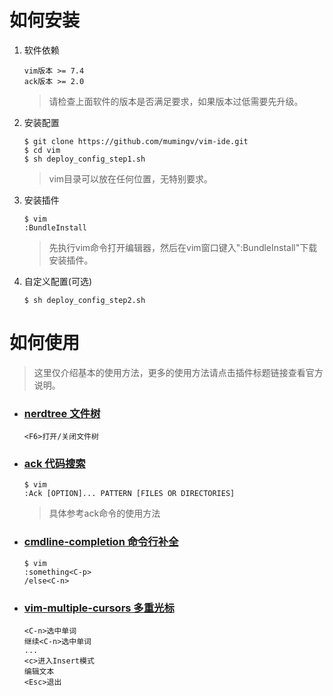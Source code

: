 # 如何安装

1. 软件依赖

   ```vim
   vim版本 >= 7.4
   ack版本 >= 2.0
   ```

   > 请检查上面软件的版本是否满足要求，如果版本过低需要先升级。

2. 安装配置

   ```vim
   $ git clone https://github.com/mumingv/vim-ide.git
   $ cd vim
   $ sh deploy_config_step1.sh
   ```

   > vim目录可以放在任何位置，无特别要求。

3. 安装插件

   ```vim
   $ vim
   :BundleInstall
   ```

   > 先执行vim命令打开编辑器，然后在vim窗口键入":BundleInstall"下载安装插件。

4. 自定义配置(可选)
   
   ```vim
   $ sh deploy_config_step2.sh
   ```

# 如何使用

> 这里仅介绍基本的使用方法，更多的使用方法请点击插件标题链接查看官方说明。


- ### [nerdtree 文件树](https://github.com/scrooloose/nerdtree)

   ```
   <F6>打开/关闭文件树
   ```


- ### [ack 代码搜索](https://github.com/mileszs/ack.vim)

   ```vim
   $ vim
   :Ack [OPTION]... PATTERN [FILES OR DIRECTORIES]
   ```
   > 具体参考ack命令的使用方法


- ### [cmdline-completion 命令行补全](https://github.com/vim-scripts/cmdline-completion)

   ```vim
   $ vim
   :something<C-p>
   /else<C-n>
   ```


- ### [vim-multiple-cursors 多重光标](https://github.com/terryma/vim-multiple-cursors)

   ```vim
   <C-n>选中单词
   继续<C-n>选中单词
   ...
   <c>进入Insert模式
   编辑文本
   <Esc>退出
   ```



